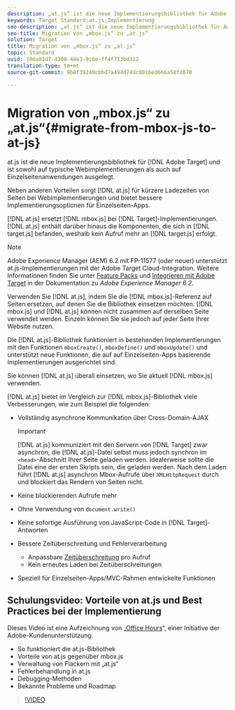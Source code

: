 ```yaml
---
description: „at.js“ ist die neue Implementierungsbibliothek für Adobe Target und ist sowohl auf typische Webimplementierungen als auch auf Einzelseiten-Apps ausgelegt.
keywords: Target Standard;at.js;Implementierung
seo-description: „at.js“ ist die neue Implementierungsbibliothek für Adobe Target und ist sowohl auf typische Webimplementierungen als auch auf Einzelseiten-Apps ausgelegt.
seo-title: Migration von „mbox.js“ zu „at.js“
solution: Target
title: Migration von „mbox.js“ zu „at.js“
topic: Standard
uuid: 10da01d7-d308-44e3-9c6e-ff4f713bd312
translation-type: tm+mt
source-git-commit: 9b8f39240cbbd7a494d74dc0016ed666a58fd870

---
```



# Migration von „mbox.js“ zu „at.js“{#migrate-from-mbox-js-to-at-js}

at.js ist die neue Implementierungsbibliothek für [!DNL Adobe Target] und ist sowohl auf typische Webimplementierungen als auch auf Einzelseitenanwendungen ausgelegt.

Neben anderen Vorteilen sorgt [!DNL at.js] für kürzere Ladezeiten von Seiten bei Webimplementierungen und bietet bessere Implementierungsoptionen für Einzelseiten-Apps.

[!DNL at.js] ersetzt [!DNL mbox.js] bei [!DNL Target]-Implementierungen. [!DNL at.js] enthält darüber hinaus die Komponenten, die sich in [!DNL target.js] befanden, weshalb kein Aufruf mehr an [!DNL target.js] erfolgt.

>[!NOTE]
>
>Adobe Experience Manager (AEM) 6.2 mit FP-11577 (oder neuer) unterstützt at.js-Implementierungen mit der Adobe Target Cloud-Integration. Weitere Informationen finden Sie unter [Feature Packs](https://docs.adobe.com/docs/en/aem/6-2/release-notes/feature-packs.html) und [Integrieren mit Adobe Target](https://docs.adobe.com/docs/en/aem/6-2/administer/integration/marketing-cloud/target.html) in der Dokumentation zu *Adobe Experience Manager 6.2*.

Verwenden Sie [!DNL at.js], indem Sie die [!DNL mbox.js]-Referenz auf Seiten ersetzen, auf denen Sie die Bibliothek einsetzen möchten. [!DNL mbox.js] und [!DNL at.js] können nicht zusammen auf derselben Seite verwendet werden. Einzeln können Sie sie jedoch auf jeder Seite Ihrer Website nutzen.

Die [!DNL at.js]-Bibliothek funktioniert in bestehenden Implementierungen mit den Funktionen `mboxCreate()`, `mboxDefine()` und `mboxUpdate()` und unterstützt neue Funktionen, die auf auf Einzelseiten-Apps basierende Implementierungen ausgerichtet sind.

Sie können [!DNL at.js] überall einsetzen, wo Sie aktuell [!DNL mbox.js] verwenden.

[!DNL at.js] bietet im Vergleich zur [!DNL mbox.js]-Bibliothek viele Verbesserungen, wie zum Beispiel die folgenden:

* Vollständig asynchrone Kommunikation über Cross-Domain-AJAX

   >[!IMPORTANT]
   >
   >[!DNL at.js] kommuniziert mit den Servern von [!DNL Target] zwar asynchron, die [!DNL at.js]-Datei selbst muss jedoch synchron im `<head>`-Abschnitt Ihrer Seite geladen werden. Idealerweise sollte die Datei eine der ersten Skripts sein, die geladen werden. Nach dem Laden führt [!DNL at.js] asynchron Mbox-Aufrufe über `XMLHttpRequest` durch und blockiert das Rendern von Seiten nicht.

* Keine blockierenden Aufrufe mehr
* Ohne Verwendung von `document.write()`
* Keine sofortige Ausführung von JavaScript-Code in [!DNL Target]-Antworten
* Bessere Zeitüberschreitung und Fehlerverarbeitung

   * Anpassbare [Zeitüberschreitung](/help/c-implementing-target/c-implementing-target-for-client-side-web/targetgobalsettings.md) pro Aufruf
   * Kein erneutes Laden bei Zeitüberschreitungen

* Speziell für Einzelseiten-Apps/MVC-Rahmen entwickelte Funktionen

## Schulungsvideo: Vorteile von at.js und Best Practices bei der Implementierung

Dieses Video ist eine Aufzeichnung von „[Office Hours](../../../../cmp-resources-and-contact-information.md#concept_58EA30379D3B48C4848BA2A8C464A5B7)“, einer Initiative der Adobe-Kundenunterstützung.

* So funktioniert die at.js-Bibliothek
* Vorteile von at.js gegenüber mbox.js
* Verwaltung von Flackern mit „at.js“
* Fehlerbehandlung in at.js
* Debugging-Methoden
* Bekannte Probleme und Roadmap

>[!VIDEO](https://video.tv.adobe.com/v/22223/)
